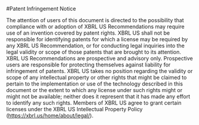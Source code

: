 #Patent Infringement Notice

The attention of users of this document is directed to the possibility that compliance with or adoption of XBRL US Recommendations may require use of an invention covered by patent rights. XBRL US shall not be responsible for identifying patents for which a license may be required by any XBRL US Recommendation, or for conducting legal inquiries into the legal validity or scope of those patents that are brought to its attention. XBRL US Recommendations are prospective and advisory only. Prospective users are responsible for protecting themselves against liability for infringement of patents. XBRL US takes no position regarding the validity or scope of any intellectual property or other rights that might be claimed to pertain to the implementation or use of the technology described in this document or the extent to which any license under such rights might or might not be available; neither does it represent that it has made any effort to identify any such rights. Members of XBRL US agree to grant certain licenses under the XBRL US Intellectual Property Policy (https://xbrl.us/home/about/legal/).

